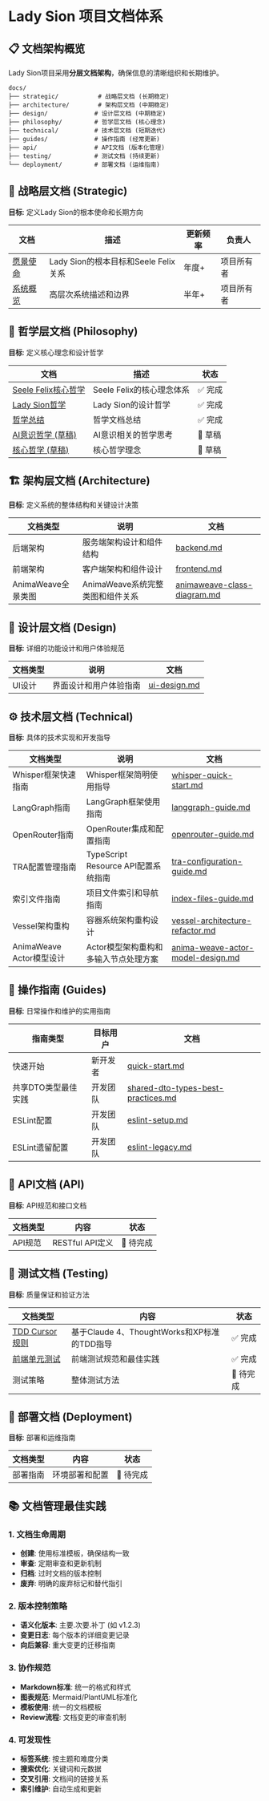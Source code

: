 # Lady Sion 项目文档体系

## 📋 文档架构概览

Lady Sion项目采用**分层文档架构**，确保信息的清晰组织和长期维护。

```
docs/
├── strategic/           # 战略层文档 (长期稳定)
├── architecture/        # 架构层文档 (中期稳定)  
├── design/             # 设计层文档 (中期稳定)
├── philosophy/         # 哲学层文档 (核心理念)
├── technical/          # 技术层文档 (短期迭代)
├── guides/             # 操作指南 (经常更新)
├── api/                # API文档 (版本化管理)
├── testing/            # 测试文档 (持续更新)
└── deployment/         # 部署文档 (运维指南)
```

## 🎯 战略层文档 (Strategic)

**目标**: 定义Lady Sion的根本使命和长期方向

| 文档                                     | 描述                                 | 更新频率 | 负责人     |
| ---------------------------------------- | ------------------------------------ | -------- | ---------- |
| [愿景使命](strategic/vision-mission.md)  | Lady Sion的根本目标和Seele Felix关系 | 年度+    | 项目所有者 |
| [系统概览](strategic/system-overview.md) | 高层次系统描述和边界                 | 半年+    | 项目所有者 |

## 💭 哲学层文档 (Philosophy)

**目标**: 定义核心理念和设计哲学

| 文档                                                                  | 描述                      | 状态    |
| --------------------------------------------------------------------- | ------------------------- | ------- |
| [Seele Felix核心哲学](philosophy/seele-felix-core-philosophy.md)      | Seele Felix的核心理念体系 | ✅ 完成 |
| [Lady Sion哲学](philosophy/lady-sion-philosophy.md)                   | Lady Sion的设计哲学       | ✅ 完成 |
| [哲学总结](philosophy/summary.md)                                     | 哲学文档总结              | ✅ 完成 |
| [AI意识哲学 (草稿)](philosophy/[draft]ai-consciousness-philosophy.md) | AI意识相关的哲学思考      | 🚧 草稿 |
| [核心哲学 (草稿)](philosophy/[draft]core-philosophy.md)               | 核心哲学理念              | 🚧 草稿 |

## 🏗️ 架构层文档 (Architecture)

**目标**: 定义系统的整体结构和关键设计决策

| 文档类型         | 说明                           | 文档                                                                    |
| ---------------- | ------------------------------ | ----------------------------------------------------------------------- |
| 后端架构         | 服务端架构设计和组件结构       | [backend.md](architecture/backend.md)                                   |
| 前端架构         | 客户端架构和组件设计           | [frontend.md](architecture/frontend.md)                                 |
| AnimaWeave全景类图 | AnimaWeave系统完整类图和组件关系 | [animaweave-class-diagram.md](architecture/animaweave-class-diagram.md) |

## 🎨 设计层文档 (Design)

**目标**: 详细的功能设计和用户体验规范

| 文档类型 | 说明                   | 文档                                |
| -------- | ---------------------- | ----------------------------------- |
| UI设计   | 界面设计和用户体验指南 | [ui-design.md](design/ui-design.md) |

## ⚙️ 技术层文档 (Technical)

**目标**: 具体的技术实现和开发指导

| 文档类型            | 说明                                | 文档                                                               |
| ------------------- | ----------------------------------- | ------------------------------------------------------------------ |
| Whisper框架快速指南 | Whisper框架简明使用指导             | [whisper-quick-start.md](technical/whisper-quick-start.md)         |
| LangGraph指南       | LangGraph框架使用指南               | [langgraph-guide.md](technical/langgraph-guide.md)                 |
| OpenRouter指南      | OpenRouter集成和配置指南            | [openrouter-guide.md](technical/openrouter-guide.md)               |
| TRA配置管理指南     | TypeScript Resource API配置系统指南 | [tra-configuration-guide.md](technical/tra-configuration-guide.md) |
| 索引文件指南        | 项目文件索引和导航指南              | [index-files-guide.md](technical/index-files-guide.md)             |
| Vessel架构重构      | 容器系统架构重构设计                | [vessel-architecture-refactor.md](technical/vessel-architecture-refactor.md) |
| AnimaWeave Actor模型设计 | Actor模型架构重构和多输入节点处理方案 | [anima-weave-actor-model-design.md](technical/anima-weave-actor-model-design.md) |

## 📖 操作指南 (Guides)

**目标**: 日常操作和维护的实用指南

| 指南类型            | 目标用户 | 文档                                                                            |
| ------------------- | -------- | ------------------------------------------------------------------------------- |
| 快速开始            | 新开发者 | [quick-start.md](guides/quick-start.md)                                         |
| 共享DTO类型最佳实践 | 开发团队 | [shared-dto-types-best-practices.md](guides/shared-dto-types-best-practices.md) |
| ESLint配置          | 开发团队 | [eslint-setup.md](guides/eslint-setup.md)                                       |
| ESLint遗留配置      | 开发团队 | [eslint-legacy.md](guides/eslint-legacy.md)                                     |

## 📡 API文档 (API)

**目标**: API规范和接口文档

| 文档类型 | 内容            | 状态      |
| -------- | --------------- | --------- |
| API规范  | RESTful API定义 | 🔄 待完成 |

## 🧪 测试文档 (Testing)

**目标**: 质量保证和验证方法

| 文档类型 | 内容         | 状态      |
| -------- | ------------ | --------- |
| [TDD Cursor规则](testing/tdd-cursor-rules.md) | 基于Claude 4、ThoughtWorks和XP标准的TDD指导 | ✅ 完成 |
| [前端单元测试](testing/frontend-unit-testing.md) | 前端测试规范和最佳实践 | ✅ 完成 |
| 测试策略 | 整体测试方法 | 🔄 待完成 |

## 🚀 部署文档 (Deployment)

**目标**: 部署和运维指南

| 文档类型 | 内容           | 状态      |
| -------- | -------------- | --------- |
| 部署指南 | 环境部署和配置 | 🔄 待完成 |

## 📚 文档管理最佳实践

### 1. 文档生命周期

- **创建**: 使用标准模板，确保结构一致
- **审查**: 定期审查和更新机制
- **归档**: 过时文档的版本控制
- **废弃**: 明确的废弃标记和替代指引

### 2. 版本控制策略

- **语义化版本**: 主要.次要.补丁 (如 v1.2.3)
- **变更日志**: 每个版本的详细变更记录
- **向后兼容**: 重大变更的迁移指南

### 3. 协作规范

- **Markdown标准**: 统一的格式和样式
- **图表规范**: Mermaid/PlantUML标准化
- **模板使用**: 统一的文档模板
- **Review流程**: 文档变更的审查机制

### 4. 可发现性

- **标签系统**: 按主题和难度分类
- **搜索优化**: 关键词和元数据
- **交叉引用**: 文档间的链接关系
- **索引维护**: 自动生成和更新
